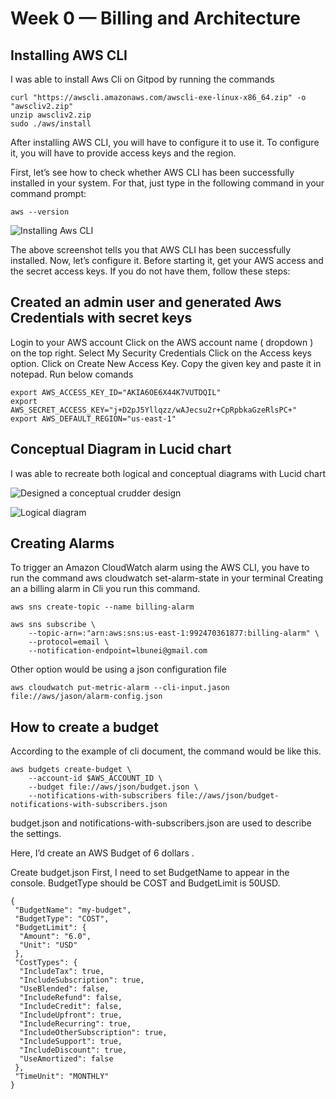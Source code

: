# Week 0 — Billing and Architecture
## Installing AWS CLI
I was able to install Aws Cli on Gitpod by running the  commands 

```
curl "https://awscli.amazonaws.com/awscli-exe-linux-x86_64.zip" -o "awscliv2.zip"
unzip awscliv2.zip
sudo ./aws/install
```

After installing AWS CLI, you will have to configure it to use it. To configure it, you will have to provide access keys and the region.

First, let’s see how to check whether AWS CLI has been successfully installed in your system. For that, just type in the following command in your command prompt:


```
aws --version
````
![Installing Aws CLI](assets/aws%20version.png)

The above screenshot tells you that AWS CLI has been successfully installed. Now, let’s configure it. Before starting it, get your AWS access and the secret access keys. If you do not have them, follow these steps:

## Created an admin user and generated Aws Credentials with secret keys
Login to your AWS account
Click on the AWS account name ( dropdown ) on the top right.
Select My Security Credentials
Click on the Access keys option.  Click on Create New Access Key.
Copy the given key and paste it in notepad.
Run below comands

```
export AWS_ACCESS_KEY_ID="AKIA6OE6X44K7VUTDQIL"
export AWS_SECRET_ACCESS_KEY="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"
export AWS_DEFAULT_REGION="us-east-1"

```


## Conceptual Diagram in Lucid chart

I was able to recreate both logical and conceptual diagrams with Lucid chart

![Designed a conceptual crudder design](assets/crudder%20conceptual.png)

![Logical diagram](assets/Crudder%20logical%20diagram.png)





## Creating Alarms

To trigger  an Amazon CloudWatch alarm using the AWS CLI, you have to run the command aws cloudwatch set-alarm-state in your terminal
Creating an  a billing alarm in Cli you run this command.
```
aws sns create-topic --name billing-alarm
```

```
aws sns subscribe \
    --topic-arn=:"arn:aws:sns:us-east-1:992470361877:billing-alarm" \
    --protocol=email \
    --notification-endpoint=lbunei@gmail.com

```
Other option would be using a json configuration file
```
aws cloudwatch put-metric-alarm --cli-input.jason file://aws/jason/alarm-config.json

````

## How to create a budget

According to the example of cli document, the command would be like this.
```
aws budgets create-budget \
    --account-id $AWS_ACCOUNT_ID \
    --budget file://aws/json/budget.json \
    --notifications-with-subscribers file://aws/json/budget-notifications-with-subscribers.json 

````

budget.json and notifications-with-subscribers.json are used to describe the settings.

Here, I’d create an AWS Budget of 6 dollars .

Create budget.json
First, I need to set BudgetName to appear in the console. BudgetType should be COST and BudgetLimit is 50USD.
```
{
 "BudgetName": "my-budget",
 "BudgetType": "COST",
 "BudgetLimit": {
  "Amount": "6.0",
  "Unit": "USD"
 },
 "CostTypes": {
  "IncludeTax": true,
  "IncludeSubscription": true,
  "UseBlended": false,
  "IncludeRefund": false,
  "IncludeCredit": false,
  "IncludeUpfront": true,
  "IncludeRecurring": true,
  "IncludeOtherSubscription": true,
  "IncludeSupport": true,
  "IncludeDiscount": true,
  "UseAmortized": false
 },
 "TimeUnit": "MONTHLY"
}

 ```
